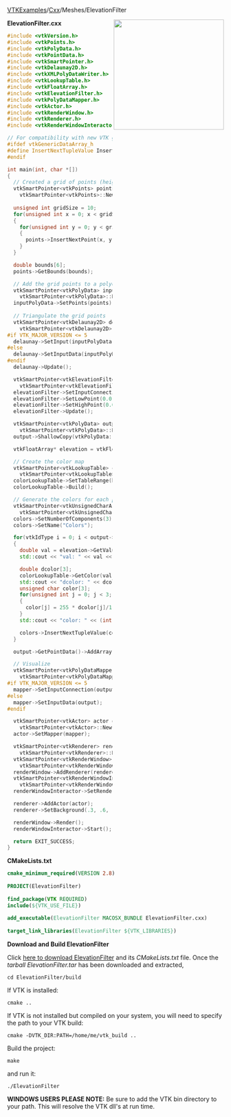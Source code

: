 [VTKExamples](Home)/[Cxx](Cxx)/Meshes/ElevationFilter

<img align="right" src="https://github.com/lorensen/VTKExamples/raw/master/Testing/Baseline/Meshes/TestElevationFilter.png" width="256" />

**ElevationFilter.cxx**
```c++
#include <vtkVersion.h>
#include <vtkPoints.h>
#include <vtkPolyData.h>
#include <vtkPointData.h>
#include <vtkSmartPointer.h>
#include <vtkDelaunay2D.h>
#include <vtkXMLPolyDataWriter.h>
#include <vtkLookupTable.h>
#include <vtkFloatArray.h>
#include <vtkElevationFilter.h>
#include <vtkPolyDataMapper.h>
#include <vtkActor.h>
#include <vtkRenderWindow.h>
#include <vtkRenderer.h>
#include <vtkRenderWindowInteractor.h>

// For compatibility with new VTK generic data arrays
#ifdef vtkGenericDataArray_h
#define InsertNextTupleValue InsertNextTypedTuple
#endif

int main(int, char *[])
{
  // Created a grid of points (heigh/terrian map)
  vtkSmartPointer<vtkPoints> points =
    vtkSmartPointer<vtkPoints>::New();
	
  unsigned int gridSize = 10;
  for(unsigned int x = 0; x < gridSize; x++)
  {
    for(unsigned int y = 0; y < gridSize; y++)
    {
      points->InsertNextPoint(x, y, (x+y)/(y+1));
    }
  }

  double bounds[6];
  points->GetBounds(bounds);

  // Add the grid points to a polydata object
  vtkSmartPointer<vtkPolyData> inputPolyData =
    vtkSmartPointer<vtkPolyData>::New();
  inputPolyData->SetPoints(points);
	
  // Triangulate the grid points
  vtkSmartPointer<vtkDelaunay2D> delaunay =
    vtkSmartPointer<vtkDelaunay2D>::New();
#if VTK_MAJOR_VERSION <= 5
  delaunay->SetInput(inputPolyData);
#else
  delaunay->SetInputData(inputPolyData);
#endif
  delaunay->Update();

  vtkSmartPointer<vtkElevationFilter> elevationFilter =
    vtkSmartPointer<vtkElevationFilter>::New();
  elevationFilter->SetInputConnection(delaunay->GetOutputPort());
  elevationFilter->SetLowPoint(0.0, 0.0, bounds[4]);
  elevationFilter->SetHighPoint(0.0, 0.0, bounds[5]);
  elevationFilter->Update();

  vtkSmartPointer<vtkPolyData> output =
    vtkSmartPointer<vtkPolyData>::New();
  output->ShallowCopy(vtkPolyData::SafeDownCast(elevationFilter->GetOutput()));

  vtkFloatArray* elevation = vtkFloatArray::SafeDownCast(output->GetPointData()->GetArray("Elevation"));

  // Create the color map
  vtkSmartPointer<vtkLookupTable> colorLookupTable =
    vtkSmartPointer<vtkLookupTable>::New();
  colorLookupTable->SetTableRange(bounds[4], bounds[5]);
  colorLookupTable->Build();

  // Generate the colors for each point based on the color map
  vtkSmartPointer<vtkUnsignedCharArray> colors =
    vtkSmartPointer<vtkUnsignedCharArray>::New();
  colors->SetNumberOfComponents(3);
  colors->SetName("Colors");

  for(vtkIdType i = 0; i < output->GetNumberOfPoints(); i++)
  {
    double val = elevation->GetValue(i);
    std::cout << "val: " << val << std::endl;

    double dcolor[3];
    colorLookupTable->GetColor(val, dcolor);
    std::cout << "dcolor: " << dcolor[0] << " " << dcolor[1] << " " << dcolor[2] << std::endl;
    unsigned char color[3];
    for(unsigned int j = 0; j < 3; j++)
    {
      color[j] = 255 * dcolor[j]/1.0;
    }
    std::cout << "color: " << (int)color[0] << " " << (int)color[1] << " " << (int)color[2] << std::endl;

    colors->InsertNextTupleValue(color);
  }

  output->GetPointData()->AddArray(colors);

  // Visualize
  vtkSmartPointer<vtkPolyDataMapper> mapper =
    vtkSmartPointer<vtkPolyDataMapper>::New();
#if VTK_MAJOR_VERSION <= 5
  mapper->SetInputConnection(output->GetProducerPort());
#else
  mapper->SetInputData(output);
#endif

  vtkSmartPointer<vtkActor> actor =
    vtkSmartPointer<vtkActor>::New();
  actor->SetMapper(mapper);

  vtkSmartPointer<vtkRenderer> renderer =
    vtkSmartPointer<vtkRenderer>::New();
  vtkSmartPointer<vtkRenderWindow> renderWindow =
    vtkSmartPointer<vtkRenderWindow>::New();
  renderWindow->AddRenderer(renderer);
  vtkSmartPointer<vtkRenderWindowInteractor> renderWindowInteractor =
    vtkSmartPointer<vtkRenderWindowInteractor>::New();
  renderWindowInteractor->SetRenderWindow(renderWindow);

  renderer->AddActor(actor);
  renderer->SetBackground(.3, .6, .3); // Background color green

  renderWindow->Render();
  renderWindowInteractor->Start();

  return EXIT_SUCCESS;
}
```
**CMakeLists.txt**
```cmake
cmake_minimum_required(VERSION 2.8)
 
PROJECT(ElevationFilter)
 
find_package(VTK REQUIRED)
include(${VTK_USE_FILE})
 
add_executable(ElevationFilter MACOSX_BUNDLE ElevationFilter.cxx)
 
target_link_libraries(ElevationFilter ${VTK_LIBRARIES})
```

**Download and Build ElevationFilter**

Click [here to download ElevationFilter](https://github.com/lorensen/VTKWikiExamplesTarballs/raw/master/ElevationFilter.tar) and its *CMakeLists.txt* file.
Once the *tarball ElevationFilter.tar* has been downloaded and extracted,
```
cd ElevationFilter/build 
```
If VTK is installed:
```
cmake ..
```
If VTK is not installed but compiled on your system, you will need to specify the path to your VTK build:
```
cmake -DVTK_DIR:PATH=/home/me/vtk_build ..
```
Build the project:
```
make
```
and run it:
```
./ElevationFilter
```
**WINDOWS USERS PLEASE NOTE:** Be sure to add the VTK bin directory to your path. This will resolve the VTK dll's at run time.

